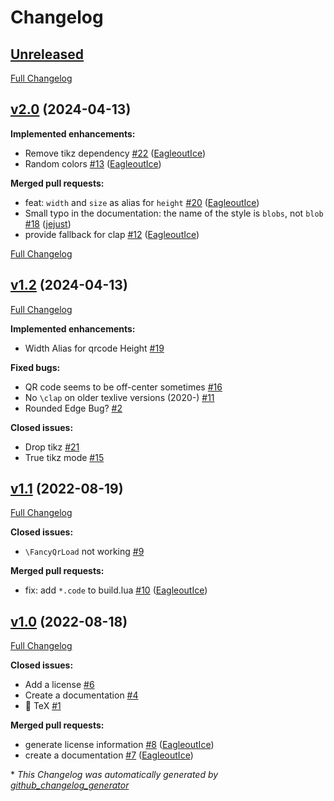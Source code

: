# Changelog


## [Unreleased](https://github.com/EagleoutIce/fancyqr/tree/HEAD)

[Full Changelog](https://github.com/EagleoutIce/fancyqr/compare/v2.0...HEAD)


## [v2.0](https://github.com/EagleoutIce/fancyqr/tree/v2.0) (2024-04-13)

**Implemented enhancements:**

- Remove tikz dependency [\#22](https://github.com/EagleoutIce/fancyqr/pull/22) ([EagleoutIce](https://github.com/EagleoutIce))
- Random colors [\#13](https://github.com/EagleoutIce/fancyqr/pull/13) ([EagleoutIce](https://github.com/EagleoutIce))

**Merged pull requests:**

- feat: `width` and `size` as alias for `height` [\#20](https://github.com/EagleoutIce/fancyqr/pull/20) ([EagleoutIce](https://github.com/EagleoutIce))
- Small typo in the documentation: the name of the style is `blobs`, not `blob` [\#18](https://github.com/EagleoutIce/fancyqr/pull/18) ([jejust](https://github.com/jejust))
- provide fallback for clap [\#12](https://github.com/EagleoutIce/fancyqr/pull/12) ([EagleoutIce](https://github.com/EagleoutIce))

[Full Changelog](https://github.com/EagleoutIce/fancyqr/compare/v1.2...v2.0)

## [v1.2](https://github.com/EagleoutIce/fancyqr/tree/v1.2) (2024-04-13)

[Full Changelog](https://github.com/EagleoutIce/fancyqr/compare/v1.1...v1.2)

**Implemented enhancements:**

- Width Alias for qrcode Height [\#19](https://github.com/EagleoutIce/fancyqr/issues/19)

**Fixed bugs:**

- QR code seems to be off-center sometimes [\#16](https://github.com/EagleoutIce/fancyqr/issues/16)
- No `\clap` on older texlive versions \(2020-\) [\#11](https://github.com/EagleoutIce/fancyqr/issues/11)
- Rounded Edge Bug? [\#2](https://github.com/EagleoutIce/fancyqr/issues/2)

**Closed issues:**

- Drop tikz [\#21](https://github.com/EagleoutIce/fancyqr/issues/21)
- True tikz mode [\#15](https://github.com/EagleoutIce/fancyqr/issues/15)

## [v1.1](https://github.com/EagleoutIce/fancyqr/tree/v1.1) (2022-08-19)

[Full Changelog](https://github.com/EagleoutIce/fancyqr/compare/v1.0...v1.1)

**Closed issues:**

- `\FancyQrLoad` not working [\#9](https://github.com/EagleoutIce/fancyqr/issues/9)

**Merged pull requests:**

- fix: add `*.code` to build.lua [\#10](https://github.com/EagleoutIce/fancyqr/pull/10) ([EagleoutIce](https://github.com/EagleoutIce))

## [v1.0](https://github.com/EagleoutIce/fancyqr/tree/v1.0) (2022-08-18)

[Full Changelog](https://github.com/EagleoutIce/fancyqr/compare/ab62130fa8993389c9ca1425bde22282abbde3ce...v1.0)

**Closed issues:**

- Add a license [\#6](https://github.com/EagleoutIce/fancyqr/issues/6)
- Create a documentation [\#4](https://github.com/EagleoutIce/fancyqr/issues/4)
- 📑 TeX [\#1](https://github.com/EagleoutIce/fancyqr/issues/1)

**Merged pull requests:**

- generate license information [\#8](https://github.com/EagleoutIce/fancyqr/pull/8) ([EagleoutIce](https://github.com/EagleoutIce))
- create a documentation [\#7](https://github.com/EagleoutIce/fancyqr/pull/7) ([EagleoutIce](https://github.com/EagleoutIce))



\* *This Changelog was automatically generated by [github_changelog_generator](https://github.com/github-changelog-generator/github-changelog-generator)*

